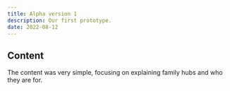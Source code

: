 ```yaml
---
title: Alpha version 1 
description: Our first prototype.
date: 2022-08-12
---
```


## Content

The content was very simple, focusing on explaining family hubs and who they are for.




